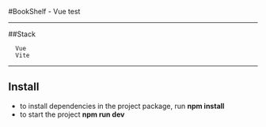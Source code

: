 #BookShelf - Vue test 

***
##Stack
```
  Vue
  Vite

```
***
## Install
 * to install dependencies in the project package, run  __npm install__
 * to start the project __npm run dev__


